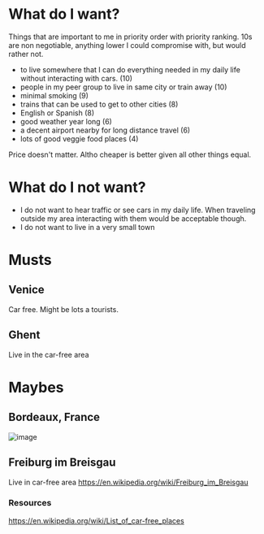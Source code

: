 # What do I want? 

Things that are important to me in priority order with priority ranking. 10s are non negotiable, anything lower I could compromise with, but would rather not. 
* to live somewhere that I can do everything needed in my daily life without interacting with cars. (10)
* people in my peer group to live in same city or train away (10)
* minimal smoking (9) 
* trains that can be used to get to other cities (8)
* English or Spanish (8)
* good weather year long (6)
* a decent airport nearby for long distance travel (6)
* lots of good veggie food places (4)

Price doesn't matter. Altho cheaper is better given all other things equal. 

# What do I not want? 
* I do not want to hear traffic or see cars in my daily life. When traveling outside my area interacting with them would be acceptable though. 
* I do not want to live in a very small town


# Musts

## Venice
Car free. Might be lots a tourists. 

## Ghent 
Live in the car-free area

# Maybes
## Bordeaux, France
![image](https://user-images.githubusercontent.com/15036618/172024096-64bcbac1-d583-4e0c-8e83-75b258e02b90.png)

## Freiburg im Breisgau
Live in car-free area
https://en.wikipedia.org/wiki/Freiburg_im_Breisgau


### Resources
https://en.wikipedia.org/wiki/List_of_car-free_places


